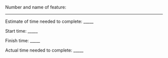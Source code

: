 Number and name of feature:
________________________________

Estimate of time needed to complete: _____

Start time: _____

Finish time: _____

Actual time needed to complete: _____